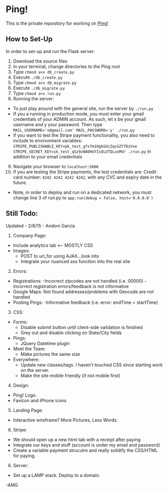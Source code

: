 # Ping!
This is the private repository for working on [Ping!](http://andonigarcia.github.io/Ping/static_websites/Website3)

## How to Set-Up
In order to set-up and run the Flask server:

1. Download the source files
2. In your terminal, change directories to the Ping root
3. Type `chmod a+x db_create.py`
4. Execute `./db_create.py`
5. Type `chmod a+x db_migrate.py`
6. Execute `./db_migrate.py`
7. Type `chmod a+x run.py`
8. Running the server:
  * To just play around with the general site, run the server by `./run.py`
  * If you a running in production mode, you must enter your gmail credentials of your ADMIN account. As such, let x be your gmail username and y your password. Then type `MAIL_USERNAME='x@gmail.com' MAIL_PASSWORD='y' ./run.py`
  * If you want to test the Stripe payment functionality, you also need to include to environment variables: `STRIPE_PUBLISHABLE_KEY=pk_test_g7sfm1OgkGdcZqcGZY7DzVxe STRIPE_SECRET_KEY=sk_test_qSz9zN80HUYIs8LUTQLusMUr ./run.py` in addition to your email credentials
9. Navigate your browser to `localhost:5000`
10. If you are testing the Stripe payments, the test credentials are: Credit card number: `4242 4242 4242 4242`, with any CVC and expiry date in the future.

* Note, in order to deploy and run on a dedicated network, you must change line 3 of run.py to `app.run(debug = False, host='0.0.0.0')`

## Still Todo:
Updated - 2/8/15 - Andoni Garcia

1. Company Page:
  * Include analytics tab <-- MOSTLY CSS
  * Images:
    - POST to url_for using AJAX...look into
    - Integrate your nuanced ass function into the real site
2. Errors:
  * Registrations:
    -Incorrect zipcodes are not handled (i.e. 00000)
    -Incorrect registration errors/feedback is not informative
  * Google Maps:
    Not found addresses/problems with Geocode are not handled
  * Posting Pings:
    -Informative feedback (i.e. error: endTime < startTime)
3. CSS:
  * Forms:
  	- Disable submit button until client-side validation is finished
    - Grey out and disable clicking on State/City fields
  * Pings:
    - JQuery Datetime plugin
  * Meet the Team:
    - Make pictures the same size
  * Everywhere:
    - Update new classes/tags. I haven't touched CSS since starting work
      on the server.
    - Make the site mobile friendly (if not mobile first)
4. Design:
  * Ping! Logo.
  * Favicon and iPhone icons
5. Landing Page:
  * Interactive wireframe? More Pictures, Less Words.
6. Stripe:
  * We should open up a new html tab with a receipt after paying
  * Integrate our keys and stuff (account is under my email and password)
  * Create a variable payment strucutre and really solidify the CSS/HTML for paying.
6. Server:
  * Set up a LAMP stack. Deploy to a domain.

-AMG